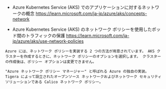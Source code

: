 - Azure Kubernetes Service (AKS) でのアプリケーションに対するネットワークの概念
https://learn.microsoft.com/ja-jp/azure/aks/concepts-network

- Azure Kubernetes Service (AKS) のネットワーク ポリシーを使用したポッド間のトラフィックの保護
https://learn.microsoft.com/ja-jp/azure/aks/use-network-policies

```
Azure には、ネットワーク ポリシーを実装する 2 つの方法が用意されています。 AKS クラスターを作成するときに、ネットワーク ポリシーのオプションを選択します。 クラスターの作成後は、ポリシー オプションは変更できません。

"Azure ネットワーク ポリシー マネージャー" と呼ばれる Azure の独自の実装。
Tigera によって設立されたオープンソース ネットワークおよびネットワーク セキュリティ ソリューションである Calico ネットワーク ポリシー。
```
